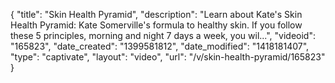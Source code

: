 {
    "title": "Skin Health Pyramid",
    "description": "Learn about Kate's Skin Health Pyramid: Kate Somerville's formula to healthy skin. If you follow these 5 principles, morning and night 7 days a week, you wil...",
    "videoid": "165823",
    "date_created": "1399581812",
    "date_modified": "1418181407",
    "type": "captivate",
    "layout": "video",
    "url": "\/v\/skin-health-pyramid\/165823"
}